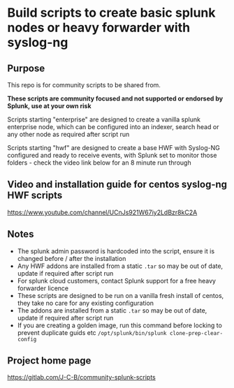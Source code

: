 # Build scripts to create basic splunk nodes or heavy forwarder with syslog-ng

## Purpose

This repo is for community scripts to be shared from.

****These scripts are community focused and not supported or endorsed by Splunk, use at your own risk****

Scripts starting "enterprise" are designed to create a vanilla splunk enterprise node, which can be configured into an indexer, search head or any other node as required after script run

Scripts starting "hwf" are designed to create a base HWF with Syslog-NG configured and ready to receive events, with Splunk set to monitor those folders - check the video link below for an 8 minute run through

## Video and installation guide for centos syslog-ng HWF scripts

https://www.youtube.com/channel/UCnJs921W67iy2LdBzr8kC2A

## Notes

* The splunk admin password is hardcoded into the script, ensure it is changed before / after the installation
* Any HWF addons are installed from a static `.tar` so may be out of date, update if required after script run
* For splunk cloud customers, contact Splunk support for a free heavy forwarder licence
* These scripts are designed to be run on a vanilla fresh install of centos, they take no care for any existing configuration
* The addons are installed from a static `.tar` so may be out of date, update if required after script run
* If you are creating a golden image, run this command before locking to prevent duplicate guids etc `/opt/splunk/bin/splunk clone-prep-clear-config`

## Project home page

https://gitlab.com/J-C-B/community-splunk-scripts